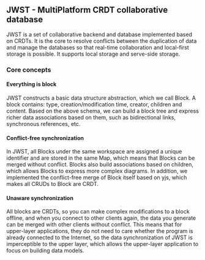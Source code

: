 ## JWST - MultiPlatform CRDT collaborative database

JWST is a set of collaborative backend and database implemented based on CRDTs.
It is the core to resolve conflicts between the duplication of data and manage the databases so that real-time collaboration and local-first storage is possible.
It supports local storage and serve-side storage.

### Core concepts

#### Everything is block

JWST constructs a basic data structure abstraction, which we call Block.
A block contains: type, creation/modification time, creator, children and content.
Based on the above schema, we can build a block tree and express richer data associations based on them, such as bidirectional links, synchronous references, etc.

#### Conflict-free synchronization

In JWST, all Blocks under the same workspace are assigned a unique identifier and are stored in the same Map, which means that Blocks can be merged without conflict.
Blocks also build associations based on children, which allows Blocks to express more complex diagrams.
In addition, we implemented the conflict-free merge of Block itself based on yjs, which makes all CRUDs to Block are CRDT.

#### Unaware synchronization

All blocks are CRDTs, so you can make complex modifications to a block offline, and when you connect to other clients again, the data you generate can be merged with other clients without conflict.
This means that for upper-layer applications, they do not need to care whether the program is already connected to the Internet, so the data synchronization of JWST is imperceptible to the upper layer, which allows the upper-layer application to focus on building data models.
